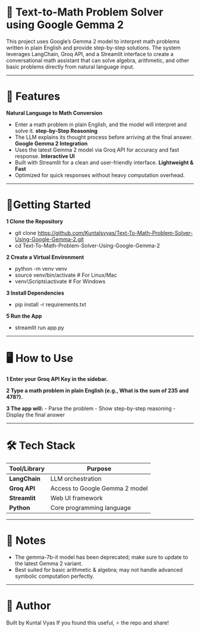 # 🧮 Text-to-Math Problem Solver using Google Gemma 2
This project uses Google’s Gemma 2 model to interpret math problems written in plain English and provide step-by-step solutions. The system leverages LangChain, Groq API, and a Streamlit interface to create a conversational math assistant that can solve algebra, arithmetic, and other basic problems directly from natural language input.

---

# 📌 Features
**Natural Language to Math Conversion**
- Enter a math problem in plain English, and the model will interpret and solve it.
**step-by-Step Reasoning**
- The LLM explains its thought process before arriving at the final answer.
**Google Gemma 2 Integration**
- Uses the latest Gemma 2 model via Groq API for accuracy and fast response.
**Interactive UI**
- Built with Streamlit for a clean and user-friendly interface.
**Lightweight & Fast**
- Optimized for quick responses without heavy computation overhead.

---

# 🚀Getting Started
 **1 Clone the Repository**
- git clone https://github.com/Kuntalsvyas/Text-To-Math-Problem-Solver-Using-Google-Gemma-2.git
- cd Text-To-Math-Problem-Solver-Using-Google-Gemma-2

**2 Create a Virtual Environment**
- python -m venv venv
- source venv/bin/activate     # For Linux/Mac
- venv\Scripts\activate        # For Windows

**3 Install Dependencies**
- pip install -r requirements.txt

**5️ Run the App**
- streamlit run app.py

---

# 🖥️ How to Use
**1 Enter your Groq API Key in the sidebar.**

**2 Type a math problem in plain English (e.g., What is the sum of 235 and 478?).**

**3 The app will:**
      - Parse the problem
      - Show step-by-step reasoning
      - Display the final answer

 ---

# 🛠️ Tech Stack

 | Tool/Library  | Purpose                        |
| ------------- | ------------------------------ |
| **LangChain** | LLM orchestration              |
| **Groq API**  | Access to Google Gemma 2 model |
| **Streamlit** | Web UI framework               |
| **Python**    | Core programming language      |

---

# 📌 Notes
- The gemma-7b-it model has been deprecated; make sure to update to the latest Gemma 2 variant.
- Best suited for basic arithmetic & algebra; may not handle advanced symbolic computation perfectly.

---

# 🙌 Author
Built by Kuntal Vyas If you found this useful, ⭐ the repo and share!
